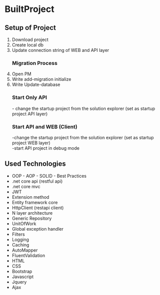# BuiltProject

<h2>Setup of Project</h2>

<ol>
  <li>Download project</li>
  <li>Create local db</li>
  <li>Update connection string of WEB and API layer</li>
  <h3>Migration Process</h3>
  <li>Open PM</li>
  <li>Write add-migration initialize</li>
  <li>Write Update-database</li>
  <h3>Start Only API</h3>
    - change the startup project from the solution explorer (set as startup project API layer)
  <h3>Start API and WEB (Client)</h3>
   -change the startup project from the solution explorer (set as startup project WEB layer)
   <br>
   -start API project in debug mode
</ol>

<h2>Used Technologies</h2>

<ul>
  <li>OOP - AOP - SOLID - Best Practices</li>
  <li>.net core api (restful api)</li>
  <li>.net core mvc</li>
  <li>JWT</li>
  <li>Extension method</li>
  <li>Entity framework core</li>
  <li>HttpClient (restapi client)</li>
  <li>N layer architecture</li>
  <li>Generic Repository</li>
  <li>UnitOfWork</li>
  <li>Global exception handler</li>
  <li>Filters</li>
  <li>Logging</li>
  <li>Caching</li>
  <li>AutoMapper</li>
  <li>FluentValidation</li>
  <li>HTML</li>
  <li>CSS</li>
  <li>Bootstrap</li>
  <li>Javascript</li>
  <li>Jquery</li>
  <li>Ajax</li>
</ul>

